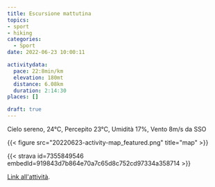 ```yaml
---
title: Escursione mattutina 
topics:
- sport
- hiking
categories: 
  - Sport
date: 2022-06-23 10:00:11

activitydata:
  pace: 22:8min/km
  elevation: 180mt
  distance: 6.08km
  duration: 2:14:30
places: []

draft: true
---
```


Cielo sereno, 24°C, Percepito 23°C, Umidità 17%, Vento 8m/s da SSO

<!--more-->




{{<  figure src="20220623-activity-map_featured.png" title="map" >}}


{{< strava id=7355849546 embedId=919843d7b864e70a7c65d8c752cd97334a358714 >}}

[Link all'attività](https://strava.com/activities/7355849546).
